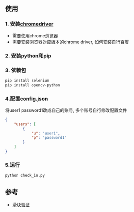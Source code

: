 ## 使用
### 1. 安装[chromedriver](http://chromedriver.storage.googleapis.com/index.html)
* 需要使用chrome浏览器
* 需要安装浏览器对应版本的chrome driver, 如何安装自行百度

### 2. 安装python和pip

### 3. 依赖包
```bash
pip install selenium
pip install opencv-python
```
### 4.配置config.json
将user1 password1改成自己的账号, 多个账号自行修改配置文件
```json
{
    "users": [
        {
            "u": "user1",
            "p": "password1"
        }
    ]
}
```
### 5.运行
```bash
python check_in.py
```
## 参考
* [滑块验证](https://github.com/wkunzhi/Python3-Spider/tree/master/%E6%BB%91%E5%8A%A8%E9%AA%8C%E8%AF%81%E7%A0%81/%E3%80%90%E8%85%BE%E8%AE%AF%E3%80%91%E6%BB%91%E5%9D%97%E9%AA%8C%E8%AF%81)